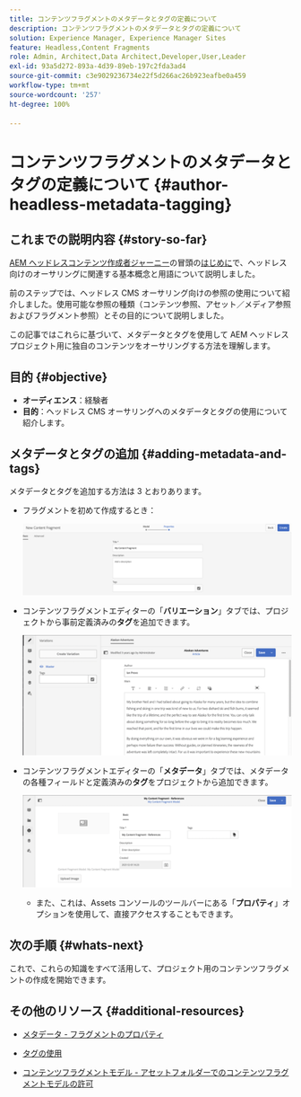 ```yaml
---
title: コンテンツフラグメントのメタデータとタグの定義について
description: コンテンツフラグメントのメタデータとタグの定義について
solution: Experience Manager, Experience Manager Sites
feature: Headless,Content Fragments
role: Admin, Architect,Data Architect,Developer,User,Leader
exl-id: 93a5d272-893a-4d39-89eb-197c2fda3ad4
source-git-commit: c3e9029236734e22f5d266ac26b923eafbe0a459
workflow-type: tm+mt
source-wordcount: '257'
ht-degree: 100%

---
```


# コンテンツフラグメントのメタデータとタグの定義について {#author-headless-metadata-tagging}

## これまでの説明内容 {#story-so-far}

[AEM ヘッドレスコンテンツ作成者ジャーニー](overview.md)の冒頭の[はじめに](introduction.md)で、ヘッドレス向けのオーサリングに関連する基本概念と用語について説明しました。

前のステップでは、ヘッドレス CMS オーサリング向けの参照の使用について紹介しました。使用可能な参照の種類（コンテンツ参照、アセット／メディア参照およびフラグメント参照）とその目的について説明しました。

この記事ではこれらに基づいて、メタデータとタグを使用して AEM ヘッドレスプロジェクト用に独自のコンテンツをオーサリングする方法を理解します。

## 目的 {#objective}

* **オーディエンス**：経験者
* **目的**：ヘッドレス CMS オーサリングへのメタデータとタグの使用について紹介します。

## メタデータとタグの追加 {#adding-metadata-and-tags}

メタデータとタグを追加する方法は 3 とおりあります。

* フラグメントを初めて作成するとき：

  ![コンテンツフラグメント作成 - 名前の指定](/help/journey-headless/author/assets/headless-journey-author-content-fragment-03.png)

* コンテンツフラグメントエディターの「**バリエーション**」タブでは、プロジェクトから事前定義済みの&#x200B;**タグ**&#x200B;を追加できます。

  ![コンテンツフラグメントエディター - Alaska Spirits](/help/journey-headless/author/assets/headless-journey-author-content-fragment-05.png)

* コンテンツフラグメントエディターの「**メタデータ**」タブでは、メタデータの各種フィールドと定義済みの&#x200B;**タグ**&#x200B;をプロジェクトから追加できます。

  ![コンテンツフラグメントエディター - メタデータ](/help/journey-headless/author/assets/headless-journey-author-metadata-01.png)

   * また、これは、Assets コンソールのツールバーにある「**プロパティ**」オプションを使用して、直接アクセスすることもできます。

## 次の手順 {#whats-next}

これで、これらの知識をすべて活用して、プロジェクト用のコンテンツフラグメントの作成を開始できます。

## その他のリソース {#additional-resources}

* [メタデータ - フラグメントのプロパティ](/help/assets/content-fragments/content-fragments-metadata.md)

* [タグの使用](/help/sites-authoring/tags.md)

* [コンテンツフラグメントモデル - アセットフォルダーでのコンテンツフラグメントモデルの許可](/help/assets/content-fragments/content-fragments-models.md#allowing-content-fragment-models-assets-folder)
